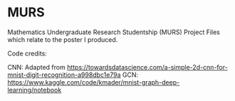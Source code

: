 # MURS
Mathematics Undergraduate Research Studentship (MURS) Project Files which relate to the poster I produced.

Code credits:

CNN: Adapted from https://towardsdatascience.com/a-simple-2d-cnn-for-mnist-digit-recognition-a998dbc1e79a
GCN: https://www.kaggle.com/code/kmader/mnist-graph-deep-learning/notebook
